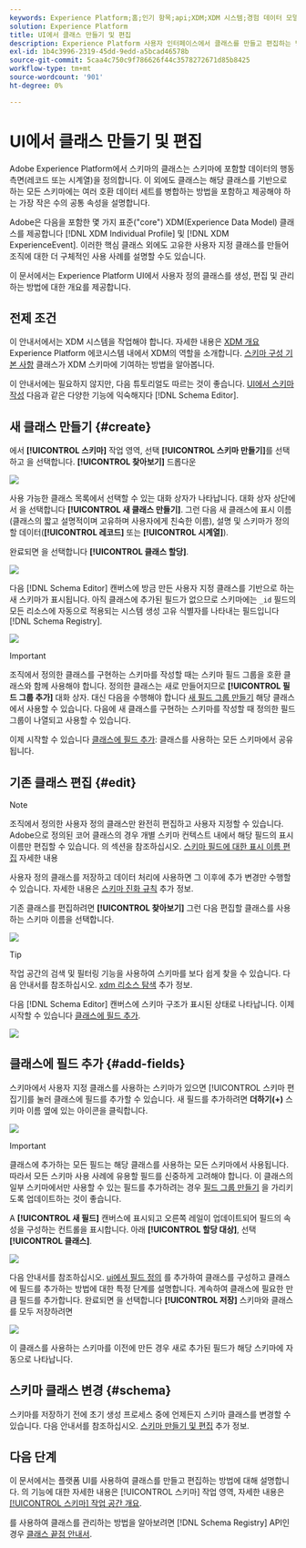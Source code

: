 ```yaml
---
keywords: Experience Platform;홈;인기 항목;api;XDM;XDM 시스템;경험 데이터 모델;ui;작업 공간;클래스;클래스
solution: Experience Platform
title: UI에서 클래스 만들기 및 편집
description: Experience Platform 사용자 인터페이스에서 클래스를 만들고 편집하는 방법을 알아봅니다.
exl-id: 1b4c3996-2319-45dd-9edd-a5bcad46578b
source-git-commit: 5caa4c750c9f786626f44c3578272671d85b8425
workflow-type: tm+mt
source-wordcount: '901'
ht-degree: 0%

---
```


# UI에서 클래스 만들기 및 편집

Adobe Experience Platform에서 스키마의 클래스는 스키마에 포함할 데이터의 행동 측면(레코드 또는 시계열)을 정의합니다. 이 외에도 클래스는 해당 클래스를 기반으로 하는 모든 스키마에는 여러 호환 데이터 세트를 병합하는 방법을 포함하고 제공해야 하는 가장 작은 수의 공통 속성을 설명합니다.

Adobe은 다음을 포함한 몇 가지 표준(&quot;core&quot;) XDM(Experience Data Model) 클래스를 제공합니다 [!DNL XDM Individual Profile] 및 [!DNL XDM ExperienceEvent]. 이러한 핵심 클래스 외에도 고유한 사용자 지정 클래스를 만들어 조직에 대한 더 구체적인 사용 사례를 설명할 수도 있습니다.

이 문서에서는 Experience Platform UI에서 사용자 정의 클래스를 생성, 편집 및 관리하는 방법에 대한 개요를 제공합니다.

## 전제 조건

이 안내서에서는 XDM 시스템을 작업해야 합니다. 자세한 내용은 [XDM 개요](../../home.md) Experience Platform 에코시스템 내에서 XDM의 역할을 소개합니다. [스키마 구성 기본 사항](../../schema/composition.md) 클래스가 XDM 스키마에 기여하는 방법을 알아봅니다.

이 안내서에는 필요하지 않지만, 다음 튜토리얼도 따르는 것이 좋습니다. [UI에서 스키마 작성](../../tutorials/create-schema-ui.md) 다음과 같은 다양한 기능에 익숙해지다 [!DNL Schema Editor].

## 새 클래스 만들기 {#create}

에서 **[!UICONTROL 스키마]** 작업 영역, 선택 **[!UICONTROL 스키마 만들기]**&#x200B;를 선택하고 을 선택합니다. **[!UICONTROL 찾아보기]** 드롭다운

![](../../images/ui/resources/classes/browse-classes.png)

사용 가능한 클래스 목록에서 선택할 수 있는 대화 상자가 나타납니다. 대화 상자 상단에서 을 선택합니다 **[!UICONTROL 새 클래스 만들기]**. 그런 다음 새 클래스에 표시 이름(클래스의 짧고 설명적이며 고유하며 사용자에게 친숙한 이름), 설명 및 스키마가 정의할 데이터(**[!UICONTROL 레코드]** 또는 **[!UICONTROL 시계열]**).

완료되면 을 선택합니다 **[!UICONTROL 클래스 할당]**.

![](../../images/ui/resources/classes/class-details.png)

다음 [!DNL Schema Editor] 캔버스에 방금 만든 사용자 지정 클래스를 기반으로 하는 새 스키마가 표시됩니다. 아직 클래스에 추가된 필드가 없으므로 스키마에는 `_id` 필드의 모든 리소스에 자동으로 적용되는 시스템 생성 고유 식별자를 나타내는 필드입니다 [!DNL Schema Registry].

![](../../images/ui/resources/classes/schema.png)

>[!IMPORTANT]
>
>조직에서 정의한 클래스를 구현하는 스키마를 작성할 때는 스키마 필드 그룹을 호환 클래스와 함께 사용해야 합니다. 정의한 클래스는 새로 만들어지므로 **[!UICONTROL 필드 그룹 추가]** 대화 상자. 대신 다음을 수행해야 합니다 [새 필드 그룹 만들기](./field-groups.md#create) 해당 클래스에서 사용할 수 있습니다. 다음에 새 클래스를 구현하는 스키마를 작성할 때 정의한 필드 그룹이 나열되고 사용할 수 있습니다.

이제 시작할 수 있습니다 [클래스에 필드 추가](#add-fields): 클래스를 사용하는 모든 스키마에서 공유됩니다.

## 기존 클래스 편집 {#edit}

>[!NOTE]
>
>조직에서 정의한 사용자 정의 클래스만 완전히 편집하고 사용자 지정할 수 있습니다. Adobe으로 정의된 코어 클래스의 경우 개별 스키마 컨텍스트 내에서 해당 필드의 표시 이름만 편집할 수 있습니다. 의 섹션을 참조하십시오. [스키마 필드에 대한 표시 이름 편집](./schemas.md#display-names) 자세한 내용
>
>사용자 정의 클래스를 저장하고 데이터 처리에 사용하면 그 이후에 추가 변경만 수행할 수 있습니다. 자세한 내용은 [스키마 진화 규칙](../../schema/composition.md#evolution) 추가 정보.

기존 클래스를 편집하려면 **[!UICONTROL 찾아보기]** 그런 다음 편집할 클래스를 사용하는 스키마 이름을 선택합니다.

![](../../images/ui/resources/classes/select-for-edit.png)

>[!TIP]
>
>작업 공간의 검색 및 필터링 기능을 사용하여 스키마를 보다 쉽게 찾을 수 있습니다. 다음 안내서를 참조하십시오. [xdm 리소스 탐색](../explore.md) 추가 정보.

다음 [!DNL Schema Editor] 캔버스에 스키마 구조가 표시된 상태로 나타납니다. 이제 시작할 수 있습니다 [클래스에 필드 추가](#add-fields).

![](../../images/ui/resources/classes/edit.png)

## 클래스에 필드 추가 {#add-fields}

스키마에서 사용자 지정 클래스를 사용하는 스키마가 있으면 [!UICONTROL 스키마 편집기]를 눌러 클래스에 필드를 추가할 수 있습니다. 새 필드를 추가하려면 **더하기(+)** 스키마 이름 옆에 있는 아이콘을 클릭합니다.

![](../../images/ui/resources/classes/add-field.png)

>[!IMPORTANT]
>
>클래스에 추가하는 모든 필드는 해당 클래스를 사용하는 모든 스키마에서 사용됩니다. 따라서 모든 스키마 사용 사례에 유용할 필드를 신중하게 고려해야 합니다. 이 클래스의 일부 스키마에서만 사용할 수 있는 필드를 추가하려는 경우 [필드 그룹 만들기](./field-groups.md#create) 을 가리키도록 업데이트하는 것이 좋습니다.

A **[!UICONTROL 새 필드]** 캔버스에 표시되고 오른쪽 레일이 업데이트되어 필드의 속성을 구성하는 컨트롤을 표시합니다. 아래 **[!UICONTROL 할당 대상]**, 선택 **[!UICONTROL 클래스]**.

![](../../images/ui/resources/classes/assign-to-class.png)

다음 안내서를 참조하십시오. [ui에서 필드 정의](../fields/overview.md#define) 를 추가하여 클래스를 구성하고 클래스에 필드를 추가하는 방법에 대한 특정 단계를 설명합니다. 계속하여 클래스에 필요한 만큼 필드를 추가합니다. 완료되면 을 선택합니다 **[!UICONTROL 저장]** 스키마와 클래스를 모두 저장하려면

![](../../images/ui/resources/classes/save.png)

이 클래스를 사용하는 스키마를 이전에 만든 경우 새로 추가된 필드가 해당 스키마에 자동으로 나타납니다.

## 스키마 클래스 변경 {#schema}

스키마를 저장하기 전에 초기 생성 프로세스 중에 언제든지 스키마 클래스를 변경할 수 있습니다. 다음 안내서를 참조하십시오. [스키마 만들기 및 편집](./schemas.md#change-class) 추가 정보.

## 다음 단계

이 문서에서는 플랫폼 UI를 사용하여 클래스를 만들고 편집하는 방법에 대해 설명합니다. 의 기능에 대한 자세한 내용은 [!UICONTROL 스키마] 작업 영역, 자세한 내용은 [[!UICONTROL 스키마] 작업 공간 개요](../overview.md).

를 사용하여 클래스를 관리하는 방법을 알아보려면 [!DNL Schema Registry] API인 경우 [클래스 끝점 안내서](../../api/classes.md).
